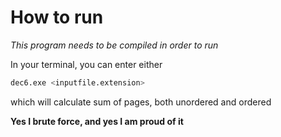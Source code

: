# How to run

<i>This program needs to be compiled in order to run</i>

In your terminal, you can enter either

```bash
dec6.exe <inputfile.extension>
```

which will calculate sum of pages, both unordered and ordered

<b>Yes I brute force, and yes I am proud of it</b>
